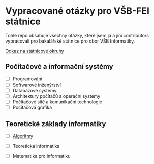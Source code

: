 # Vypracované otázky pro VŠB-FEI státnice

Tohle repo obsahuje všechny otázky, které jsem já a jiní contributors vypracovali pro bakalářské státnice pro obor VŠB Informatiky.

[Odkaz na státnicové okruhy](https://www.fei.vsb.cz/export/sites/fei/460/cs/studium/pro-studenty/files/Statnicove-okruhy-_bc_INF_24_25.pdf)

## Počítačové a informační systémy
- [ ] Programování
- [ ] Softwarové inženýrství
- [ ] Databázové systémy
- [ ] Architektury počítačů a operační systémy
- [ ] Počítačové sítě a komunikační technologie
- [ ] Počítačová grafika

## Teoretické základy informatiky
- [ ] [Algoritmy](Teoretické%20základy%20informatiky/Algoritmy.md)
- [ ] Teoretická informatika
- [ ] Matematika pro informatiku

